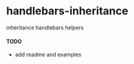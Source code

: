 handlebars-inheritance
======================

inheritance handlebars helpers


#### TODO
* add readme and examples